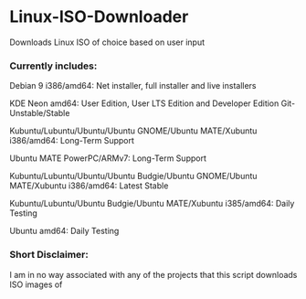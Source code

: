 # Linux-ISO-Downloader
Downloads Linux ISO of choice based on user input


### Currently includes:


Debian 9 i386/amd64:  Net installer, full installer and live installers

KDE Neon amd64:  User Edition, User LTS Edition and Developer Edition Git-Unstable/Stable

Kubuntu/Lubuntu/Ubuntu/Ubuntu GNOME/Ubuntu MATE/Xubuntu i386/amd64:  Long-Term Support

Ubuntu MATE PowerPC/ARMv7:  Long-Term Support

Kubuntu/Lubuntu/Ubuntu/Ubuntu Budgie/Ubuntu GNOME/Ubuntu MATE/Xubuntu i386/amd64:  Latest Stable

Kubuntu/Lubuntu/Ubuntu Budgie/Ubuntu MATE/Xubuntu i385/amd64:  Daily Testing

Ubuntu amd64:  Daily Testing



### Short Disclaimer:


I am in no way associated with any of the projects that this script downloads ISO images of
